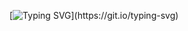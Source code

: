 [![Typing SVG](https://readme-typing-svg.demolab.com?font=Roboto&pause=1000&color=2F81F7&vCenter=true&width=500&lines=fullstack+js+(react.js%2C+next.js%2C+vue.js%2C+nuxt.js%2C+fastify)+dev;+trying+in+lua%2C+java)](https://git.io/typing-svg)
